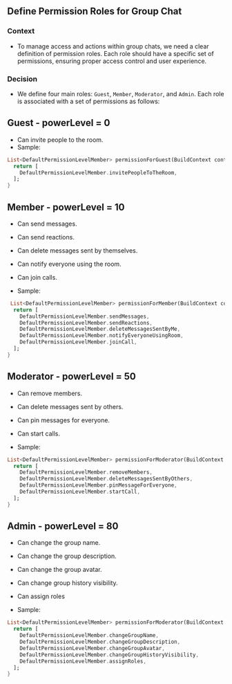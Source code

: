 ## Define Permission Roles for Group Chat

### Context

- To manage access and actions within group chats, we need a clear definition of permission roles.
  Each role should have a specific set of permissions, ensuring proper access control and user
  experience.

### Decision

- We define four main roles: `Guest`, `Member`, `Moderator`, and `Admin`. Each role is associated
  with a set of permissions as follows:

## Guest - powerLevel = 0

- Can invite people to the room.
- Sample:

```dart
List<DefaultPermissionLevelMember> permissionForGuest(BuildContext context) {
  return [
    DefaultPermissionLevelMember.invitePeopleToTheRoom,
  ];
}
```

## Member - powerLevel = 10

- Can send messages.
- Can send reactions.
- Can delete messages sent by themselves.
- Can notify everyone using the room.
- Can join calls.

- Sample:

```dart
 List<DefaultPermissionLevelMember> permissionForMember(BuildContext context) {
  return [
    DefaultPermissionLevelMember.sendMessages,
    DefaultPermissionLevelMember.sendReactions,
    DefaultPermissionLevelMember.deleteMessagesSentByMe,
    DefaultPermissionLevelMember.notifyEveryoneUsingRoom,
    DefaultPermissionLevelMember.joinCall,
  ];
}
```

## Moderator - powerLevel = 50

- Can remove members.
- Can delete messages sent by others.
- Can pin messages for everyone.
- Can start calls.

- Sample:

```dart
List<DefaultPermissionLevelMember> permissionForModerator(BuildContext context,) {
  return [
    DefaultPermissionLevelMember.removeMembers,
    DefaultPermissionLevelMember.deleteMessagesSentByOthers,
    DefaultPermissionLevelMember.pinMessageForEveryone,
    DefaultPermissionLevelMember.startCall,
  ];
}
```

## Admin - powerLevel = 80

- Can change the group name.
- Can change the group description.
- Can change the group avatar.
- Can change group history visibility.
- Can assign roles

- Sample:

```dart
List<DefaultPermissionLevelMember> permissionForModerator(BuildContext context,) {
  return [
    DefaultPermissionLevelMember.changeGroupName,
    DefaultPermissionLevelMember.changeGroupDescription,
    DefaultPermissionLevelMember.changeGroupAvatar,
    DefaultPermissionLevelMember.changeGroupHistoryVisibility,
    DefaultPermissionLevelMember.assignRoles,
  ];
}
```